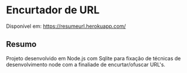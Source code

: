 # Encurtador de URL

Disponível em: https://resumeurl.herokuapp.com/

## Resumo
Projeto desenvolvido em Node.js com Sqlite para fixação de técnicas de desenvolvimento node com a finaliade de encurtar/ofuscar URL's.
